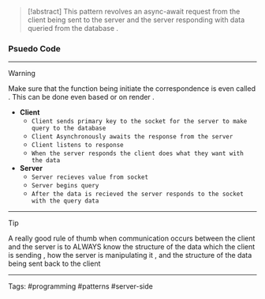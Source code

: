 > [!abstract] 
> This pattern revolves an async-await request from the client being sent to the server and the server responding with data queried from the database . 

### Psuedo Code 
___
> [!warning] 
> Make sure that the function being initiate the correspondence is even called . This can be done even based or on render . 

 - **Client**  
	 - `Client sends primary key to the socket for the server to make query to the database`
	 - `Client Asynchronously awaits the response from the server`
	 - `Client listens to response`
	 - `When the server responds the client does what they want with the data`
- **Server**
	- `Server recieves value from socket`
	- `Server begins query`
	- `After the data is recieved the server responds to the socket with the query data`
____
> [!tip] 
> A really good rule of thumb when communication occurs between the client and the server is to ALWAYS know the structure of the data which the client is sending , how the server is manipulating it , and the structure of the data being sent back to the client 




___

Tags: #programming #patterns #server-side